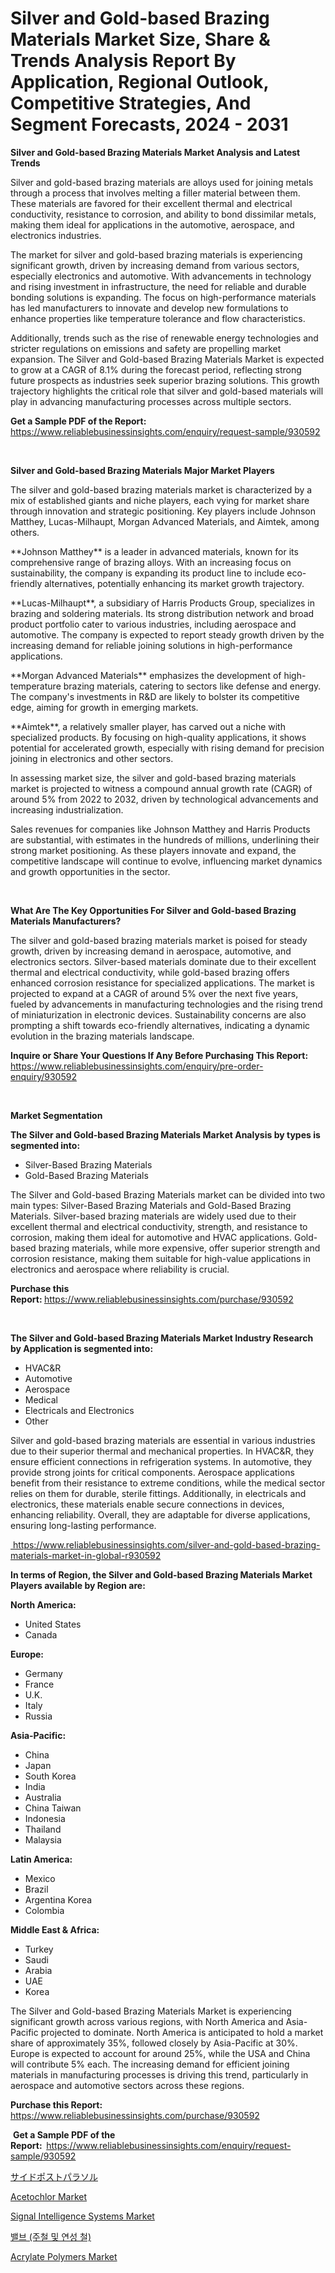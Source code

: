 <p><h1>Silver and Gold-based Brazing Materials Market Size, Share & Trends Analysis Report By Application, Regional Outlook, Competitive Strategies, And Segment Forecasts, 2024 - 2031</h1></p><p><strong>Silver and Gold-based Brazing Materials Market Analysis and Latest Trends</strong></p>
<p><p>Silver and gold-based brazing materials are alloys used for joining metals through a process that involves melting a filler material between them. These materials are favored for their excellent thermal and electrical conductivity, resistance to corrosion, and ability to bond dissimilar metals, making them ideal for applications in the automotive, aerospace, and electronics industries. </p><p>The market for silver and gold-based brazing materials is experiencing significant growth, driven by increasing demand from various sectors, especially electronics and automotive. With advancements in technology and rising investment in infrastructure, the need for reliable and durable bonding solutions is expanding. The focus on high-performance materials has led manufacturers to innovate and develop new formulations to enhance properties like temperature tolerance and flow characteristics. </p><p>Additionally, trends such as the rise of renewable energy technologies and stricter regulations on emissions and safety are propelling market expansion. The Silver and Gold-based Brazing Materials Market is expected to grow at a CAGR of 8.1% during the forecast period, reflecting strong future prospects as industries seek superior brazing solutions. This growth trajectory highlights the critical role that silver and gold-based materials will play in advancing manufacturing processes across multiple sectors.</p></p>
<p><strong>Get a Sample PDF of the Report:&nbsp;</strong> <a href="https://www.reliablebusinessinsights.com/enquiry/request-sample/930592">https://www.reliablebusinessinsights.com/enquiry/request-sample/930592</a></p>
<p>&nbsp;</p>
<p><strong>Silver and Gold-based Brazing Materials Major Market Players</strong></p>
<p><p>The silver and gold-based brazing materials market is characterized by a mix of established giants and niche players, each vying for market share through innovation and strategic positioning. Key players include Johnson Matthey, Lucas-Milhaupt, Morgan Advanced Materials, and Aimtek, among others. </p><p>**Johnson Matthey** is a leader in advanced materials, known for its comprehensive range of brazing alloys. With an increasing focus on sustainability, the company is expanding its product line to include eco-friendly alternatives, potentially enhancing its market growth trajectory.</p><p>**Lucas-Milhaupt**, a subsidiary of Harris Products Group, specializes in brazing and soldering materials. Its strong distribution network and broad product portfolio cater to various industries, including aerospace and automotive. The company is expected to report steady growth driven by the increasing demand for reliable joining solutions in high-performance applications.</p><p>**Morgan Advanced Materials** emphasizes the development of high-temperature brazing materials, catering to sectors like defense and energy. The company's investments in R&D are likely to bolster its competitive edge, aiming for growth in emerging markets.</p><p>**Aimtek**, a relatively smaller player, has carved out a niche with specialized products. By focusing on high-quality applications, it shows potential for accelerated growth, especially with rising demand for precision joining in electronics and other sectors.</p><p>In assessing market size, the silver and gold-based brazing materials market is projected to witness a compound annual growth rate (CAGR) of around 5% from 2022 to 2032, driven by technological advancements and increasing industrialization. </p><p>Sales revenues for companies like Johnson Matthey and Harris Products are substantial, with estimates in the hundreds of millions, underlining their strong market positioning. As these players innovate and expand, the competitive landscape will continue to evolve, influencing market dynamics and growth opportunities in the sector.</p></p>
<p>&nbsp;</p>
<p><strong>What Are The Key Opportunities For Silver and Gold-based Brazing Materials Manufacturers?</strong></p>
<p><p>The silver and gold-based brazing materials market is poised for steady growth, driven by increasing demand in aerospace, automotive, and electronics sectors. Silver-based materials dominate due to their excellent thermal and electrical conductivity, while gold-based brazing offers enhanced corrosion resistance for specialized applications. The market is projected to expand at a CAGR of around 5% over the next five years, fueled by advancements in manufacturing technologies and the rising trend of miniaturization in electronic devices. Sustainability concerns are also prompting a shift towards eco-friendly alternatives, indicating a dynamic evolution in the brazing materials landscape.</p></p>
<p><strong>Inquire or Share Your Questions If Any Before Purchasing This Report:</strong> <a href="https://www.reliablebusinessinsights.com/enquiry/pre-order-enquiry/930592">https://www.reliablebusinessinsights.com/enquiry/pre-order-enquiry/930592</a></p>
<p>&nbsp;</p>
<p><strong>Market Segmentation</strong></p>
<p><strong>The Silver and Gold-based Brazing Materials Market Analysis by types is segmented into:</strong></p>
<p><ul><li>Silver-Based Brazing Materials</li><li>Gold-Based Brazing Materials</li></ul></p>
<p><p>The Silver and Gold-based Brazing Materials market can be divided into two main types: Silver-Based Brazing Materials and Gold-Based Brazing Materials. Silver-based brazing materials are widely used due to their excellent thermal and electrical conductivity, strength, and resistance to corrosion, making them ideal for automotive and HVAC applications. Gold-based brazing materials, while more expensive, offer superior strength and corrosion resistance, making them suitable for high-value applications in electronics and aerospace where reliability is crucial.</p></p>
<p><strong>Purchase this Report:&nbsp;</strong><a href="https://www.reliablebusinessinsights.com/purchase/930592">https://www.reliablebusinessinsights.com/purchase/930592</a></p>
<p>&nbsp;</p>
<p><strong>The Silver and Gold-based Brazing Materials Market Industry Research by Application is segmented into:</strong></p>
<p><ul><li>HVAC&R</li><li>Automotive</li><li>Aerospace</li><li>Medical</li><li>Electricals and Electronics</li><li>Other</li></ul></p>
<p><p>Silver and gold-based brazing materials are essential in various industries due to their superior thermal and mechanical properties. In HVAC&R, they ensure efficient connections in refrigeration systems. In automotive, they provide strong joints for critical components. Aerospace applications benefit from their resistance to extreme conditions, while the medical sector relies on them for durable, sterile fittings. Additionally, in electricals and electronics, these materials enable secure connections in devices, enhancing reliability. Overall, they are adaptable for diverse applications, ensuring long-lasting performance.</p></p>
<p><a href="https://www.reliablebusinessinsights.com/silver-and-gold-based-brazing-materials-market-in-global-r930592">&nbsp;https://www.reliablebusinessinsights.com/silver-and-gold-based-brazing-materials-market-in-global-r930592</a></p>
<p><strong>In terms of Region, the Silver and Gold-based Brazing Materials Market Players available by Region are:</strong></p>
<p>
    <p> <strong> North America: </strong>
        <ul>
            <li>United States</li>
            <li>Canada</li>
        </ul>
        </p> 
    <p> <strong> Europe: </strong>
        <ul>
            <li>Germany</li>
            <li>France</li>
            <li>U.K.</li>
            <li>Italy</li>
            <li>Russia</li>
        </ul>
        </p> 
    <p> <strong> Asia-Pacific: </strong>
        <ul>
            <li>China</li>
            <li>Japan</li>
            <li>South Korea</li>
            <li>India</li>
            <li>Australia</li>
            <li>China Taiwan</li>
            <li>Indonesia</li>
            <li>Thailand</li>
            <li>Malaysia</li>
        </ul>
        </p> 
    <p> <strong> Latin America: </strong>
        <ul>
            <li>Mexico</li>
            <li>Brazil</li>
            <li>Argentina Korea</li>
            <li>Colombia</li>
        </ul>
        </p> 
    <p> <strong> Middle East & Africa: </strong>
        <ul>
            <li>Turkey</li>
            <li>Saudi</li>
            <li>Arabia</li>
            <li>UAE</li>
            <li>Korea</li>
        </ul>
    </p>
    </p>
<p><p>The Silver and Gold-based Brazing Materials Market is experiencing significant growth across various regions, with North America and Asia-Pacific projected to dominate. North America is anticipated to hold a market share of approximately 35%, followed closely by Asia-Pacific at 30%. Europe is expected to account for around 25%, while the USA and China will contribute 5% each. The increasing demand for efficient joining materials in manufacturing processes is driving this trend, particularly in aerospace and automotive sectors across these regions.</p></p>
<p><strong>Purchase this Report: </strong><a href="https://www.reliablebusinessinsights.com/purchase/930592">https://www.reliablebusinessinsights.com/purchase/930592</a></p>
<p>&nbsp;<strong>Get a Sample PDF of the Report:&nbsp;&nbsp;</strong><a href="https://www.reliablebusinessinsights.com/enquiry/request-sample/930592">https://www.reliablebusinessinsights.com/enquiry/request-sample/930592</a></p>
<p><strong></strong></p>
<p><p><a href="https://medium.com/@amayrani15moore/side-post-parasols-market-%E3%81%AE%E3%82%B0%E3%83%AD%E3%83%BC%E3%83%90%E3%83%AB%E5%B8%82%E5%A0%B4%E6%A6%82%E8%A6%81%E3%81%AF-%E4%B8%96%E7%95%8C%E3%81%8A%E3%82%88%E3%81%B3%E4%B8%BB%E8%A6%81%E5%B8%82%E5%A0%B4%E3%81%AB%E3%81%8A%E3%81%91%E3%82%8B%E6%A5%AD%E7%95%8C%E3%81%AB%E5%BD%B1%E9%9F%BF%E3%82%92%E4%B8%8E%E3%81%88%E3%82%8B%E4%B8%BB%E8%A6%81%E3%81%AA%E3%83%88%E3%83%AC%E3%83%B3%E3%83%89%E3%81%AB%E3%81%A4%E3%81%84%E3%81%A6-%E7%8B%AC%E8%87%AA%E3%81%AE%E8%A6%96%E7%82%B9%E3%82%92%E6%8F%90%E4%BE%9B%E3%81%97%E3%81%BE%E3%81%99-968d893e6724">サイドポストパラソル</a></p><p><a href="https://issuu.com/reportprime-2/docs/acetochlor-market-size-2030.pptx_a07d69568248ac">Acetochlor Market</a></p><p><a href="https://github.com/WashimHussain441/Market-Research-Report-List-1/blob/main/signal-intelligence-systems-market.md">Signal Intelligence Systems Market</a></p><p><a href="https://medium.com/@sheldondtickinson9867/%EC%84%B8%EA%B3%84-valves-cast-ductile-iron-market-%EC%9D%80-2024%EC%97%90%EC%84%9C-2031%EB%A1%9C-%EC%97%B0%ED%8F%89%EA%B7%A0-%EC%A6%9D%EA%B0%80%EC%9C%A8%EC%9D%84-%EB%B3%B4%EC%9D%BC-%EA%B2%83%EC%9C%BC%EB%A1%9C-%EC%98%88%EC%83%81%EB%90%A9%EB%8B%88%EB%8B%A4-afb833ea100c">밸브 (주철 및 연성 철)</a></p><p><a href="https://issuu.com/reportprime-2/docs/acrylate-polymers-market-size-2030._2a29186299a6b8">Acrylate Polymers Market</a></p></p>